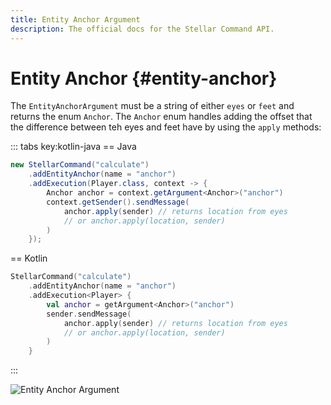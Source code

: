 ```yaml
---
title: Entity Anchor Argument
description: The official docs for the Stellar Command API.
---
```


# Entity Anchor {#entity-anchor}

The `EntityAnchorArgument` must be a string of either `eyes` or `feet` and returns the enum `Anchor`. The `Anchor` enum handles adding the offset that the difference between teh eyes and feet have by using the `apply` methods:

::: tabs key:kotlin-java
== Java
```Java
new StellarCommand("calculate")
    .addEntityAnchor(name = "anchor")
    .addExecution(Player.class, context -> {
        Anchor anchor = context.getArgument<Anchor>("anchor")    
        context.getSender().sendMessage(
            anchor.apply(sender) // returns location from eyes
            // or anchor.apply(location, sender)
        )
    });
```
== Kotlin
```Kotlin
StellarCommand("calculate")
    .addEntityAnchor(name = "anchor")
    .addExecution<Player> {
        val anchor = getArgument<Anchor>("anchor")    
        sender.sendMessage(
            anchor.apply(sender) // returns location from eyes
            // or anchor.apply(location, sender)
        )
    }
```
:::

<ArgumentParser placeholder="eyes" regex="^(feet|eyes)$" />

![Entity Anchor Argument](https://cdn.lutto.dev/stellar/gifs/entities/entity_anchor.gif)